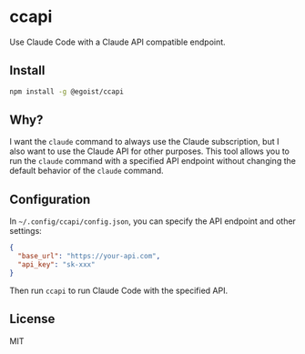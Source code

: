 # ccapi

Use Claude Code with a Claude API compatible endpoint.

## Install

```bash
npm install -g @egoist/ccapi
```

## Why?

I want the `claude` command to always use the Claude subscription, but I also want to use the Claude API for other purposes. This tool allows you to run the `claude` command with a specified API endpoint without changing the default behavior of the `claude` command.

## Configuration

In `~/.config/ccapi/config.json`, you can specify the API endpoint and other settings:

```json
{
  "base_url": "https://your-api.com",
  "api_key": "sk-xxx"
}
```

Then run `ccapi` to run Claude Code with the specified API.

## License

MIT
